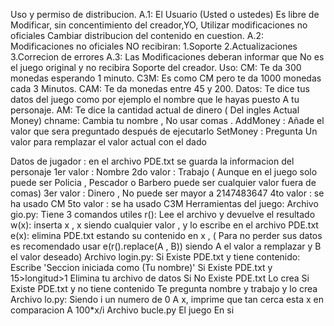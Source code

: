 Uso y permiso de distribucion.
A.1:
    El Usuario (Usted o ustedes) Es libre de
    Modificar, sin concentimiento del creador,YO,
    Utilizar modificaciones no oficiales
    Cambiar distribucion del contenido en 
    cuestion.
A.2:
    Modificaciones no oficiales NO recibiran:
        1.Soporte
        2.Actualizaciones
        3.Correcion de errores
A.3:
    Las Modificaciones deberan informar que
    No es el juego original y no recibira
    Soporte del creador.
Uso:
    CM:
        Te da 300 monedas esperando 1 minuto.
    C3M: 
        Es como CM pero te da 1000 monedas cada 3 Minutos.
    CAM:
        Te da monedas entre 45 y 200.
    Datos:
        Te dice tus datos del juego como por ejemplo el nombre que le hayas puesto A tu personaje.
    AM: 
        Te dice la cantidad actual de dinero ( Del ingles Actual Money)
    chname:
        Cambia tu nombre , No usar comas .
    AddMoney :
        Añade el valor que sera preguntado después de ejecutarlo
    SetMoney :
        Pregunta Un valor para remplazar el valor actual con el dado
    
Datos de jugador :
    en el archivo PDE.txt se guarda la informacion del personaje
    1er valor : Nombre
    2do valor : Trabajo ( Aunque en el juego solo puede ser Policia , Pescador o Barbero puede ser cualquier valor fuera de comas)
    3er valor : Dinero , No puede ser mayor a 2147483647
    4to valor : se ha usado CM
    5to valor : se ha usado C3M
Herramientas del juego:
    Archivo gio.py:
        Tiene 3 comandos utiles
        r(): Lee el archivo y devuelve el resultado
        w(x): inserta x , x siendo cualquier valor , y lo escribe en el archivo PDE.txt
        e(x): elimina PDE.txt estando su contenido en x , ( Para no perder sus datos es recomendado usar e(r().replace(A , B)) siendo A el valor a remplazar y B el valor deseado)
    Archivo login.py:
        Si Existe PDE.txt y tiene contenido:
            Escribe 'Seccion iniciada como (Tu nombre)'
        Si Existe PDE.txt y 15>longitud>1
            Elimina tu archivo de datos
        Si No Existe PDE.txt
            Lo crea
        Si Existe PDE.txt y no tiene contenido
            Te pregunta nombre y trabajo y lo crea
    Archivo lo.py:
        Siendo i un numero de 0 A x, imprime que tan cerca esta x en comparacion A 100*x/i
    Archivo bucle.py
        El juego En si